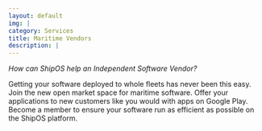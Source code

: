 ```yaml
---
layout: default
img: |
category: Services
title: Maritime Vendors
description: |
---
```

*How can ShipOS help an Independent Software Vendor?*

Getting your software deployed to whole fleets has never been this easy. Join the new open market space for maritime software. Offer your applications to new customers like you would with apps on Google Play. Become a member to ensure your software run as efficient as possible on the ShipOS platform. 
